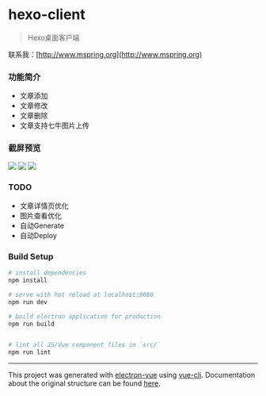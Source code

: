 # hexo-client

> Hexo桌面客户端

联系我：[http://www.mspring.org](http://www.mspring.org)

### 功能简介
- 文章添加
- 文章修改
- 文章删除
- 文章支持七牛图片上传

### 截屏预览
![](http://file.mspring.org/66e3d556553c271fa6bbdd8ee6c02fe7!detail)
![](http://file.mspring.org/f2226b4d4256554c4b253af9f8b2e260!detail)
![](http://file.mspring.org/d24d7e4cbced83fa8d34268282dc8fb3!detail)

### TODO
- 文章详情页优化
- 图片查看优化
- 自动Generate
- 自动Deploy

### Build Setup

``` bash
# install dependencies
npm install

# serve with hot reload at localhost:9080
npm run dev

# build electron application for production
npm run build


# lint all JS/Vue component files in `src/`
npm run lint

```

---

This project was generated with [electron-vue](https://github.com/SimulatedGREG/electron-vue) using [vue-cli](https://github.com/vuejs/vue-cli). Documentation about the original structure can be found [here](https://simulatedgreg.gitbooks.io/electron-vue/content/index.html).
